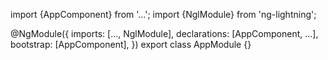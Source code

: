 import {AppComponent} from '...';
import {NglModule} from 'ng-lightning';

@NgModule({
  imports: [..., NglModule],
  declarations: [AppComponent, ...],
  bootstrap: [AppComponent],
})
export class AppModule {}
